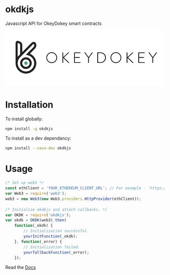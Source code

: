 # okdkjs
Javascript API for OkeyDokey smart contracts

![logo.png](img/logo.png)


# Installation
To install globally:
```bash
npm install -g okdkjs
```

To install as a dev dependancy:
```bash
npm install --save-dev okdkjs
```


# Usage
```javascript
/* Set up web3 */
const ethClient = 'YOUR_ETHEREUM_CLIENT_URL'; // For example - 'https://ropsten.infura.io/ynXBPNoUYJ3C4ZDzqjga';
var Web3 = require('web3');
web3 = new Web3(new Web3.providers.HttpProvider(ethClient));

/* Initialize okdkjs and attach callbacks. */
var OKDK = require('okdkjs');
var okdk = OKDK(web3).then(
    function(_okdk) { 
        // Initialization successful.
        yourInitFunction(_okdk);
    }, function(_error) {
    	// Initialization failed.
      	yourfallbackFunction(_error);
    });
```

Read the [Docs](https://team-okeydokey.github.io/okdkjs/)